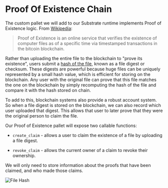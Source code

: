 # Proof Of Existence Chain

The custom pallet we will add to our Substrate runtime implements Proof of Existence
logic. From [Wikipedia](https://en.wikipedia.org/wiki/Proof_of_Existence):

> Proof of Existence is an online service that verifies the existence of
> computer files as of a specific time via timestamped transactions in the
> bitcoin blockchain.

Rather than uploading the entire file to the blockchain to "prove its
existence", users submit a [hash of the
file](https://en.wikipedia.org/wiki/File_verification), known as a file digest
or checksum. These digests are powerful because huge files can be uniquely
represented by a small hash value, which is efficient for storing on the
blockchain. Any user with the original file can prove that this file matches the
one on the blockchain by simply recomputing the hash of the file and compare it
with the hash stored on chain.

To add to this, blockchain systems also provide a robust account system. So when
a file digest is stored on the blockchain, we can also record which user
uploaded that digest. This allows that user to later prove that they were the
original person to claim the file.

Our Proof of Existence pallet will expose two callable functions:

* `create_claim` - allows a user to claim the existence of a file by uploading a
  file digest.

* `revoke_claim` - allows the current owner of a claim to revoke their
  ownership.

We will only need to store information about the proofs that have been claimed,
and who made those claims.

<!-- slide:break-60 -->

![File Hash](assets/file-hash.png)
